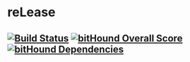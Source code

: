 # reLease 
## [![Build Status](https://travis-ci.org/IIpocTo/reLease.svg?branch=master)](https://travis-ci.org/IIpocTo/reLease) [![bitHound Overall Score](https://www.bithound.io/github/IIpocTo/reLease/badges/score.svg)](https://www.bithound.io/github/IIpocTo/reLease) [![bitHound Dependencies](https://www.bithound.io/github/IIpocTo/reLease/badges/dependencies.svg)](https://www.bithound.io/github/IIpocTo/reLease/master/dependencies/npm)
